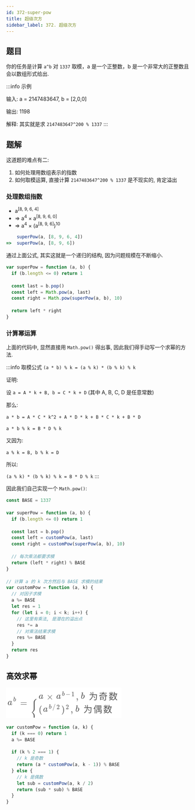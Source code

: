 ```yaml
---
id: 372-super-pow
title: 超级次方
sidebar_label: 372. 超级次方
---
```


## 题目

你的任务是计算 `a^b` 对 `1337` 取模，a 是一个正整数，b 是一个非常大的正整数且会以数组形式给出.

:::info 示例

输入: a = 2147483647, b = [2,0,0]

输出: 1198

解释: 其实就是求 `2147483647^200 % 1337`
:::

## 题解

这道题的难点有二:

1. 如何处理用数组表示的指数
2. 如何取模运算, 直接计算 `2147483647^200 % 1337` 是不现实的, 肯定溢出

### 处理数组指数

- a<sup>[8, 9, 6, 4]</sup>
- => a<sup>4</sup> × a<sup>[8, 9, 6, 0]</sup>
- => a<sup>4</sup> × (a<sup>[8, 9, 6]</sup>)<sup>10</sup>

```ts
    superPow(a, [8, 9, 6, 4])
=>  superPow(a, [8, 9, 6])
```

通过上面公式, 其实这就是一个递归的结构, 因为问题规模在不断缩小.

```ts
var superPow = function (a, b) {
  if (b.length <= 0) return 1

  const last = b.pop()
  const left = Math.pow(a, last)
  const right = Math.pow(superPow(a, b), 10)

  return left * right
}
```

### 计算幂运算

上面的代码中, 显然直接用 `Math.pow()` 得出事, 因此我们得手动写一个求幂的方法.

:::info 取模公式
`(a * b) % k = (a % k) * (b % k) % k`

证明:

设 `a = A * k + B, b = C * k + D` (其中 A, B, C, D 是任意常数)

那么:

`a * b = A * C * k^2 + A * D * k + B * C * k + B * D`

`a * b % k = B * D % k`

又因为:

`a % k = B, b % k = D`

所以:

`(a % k) * (b % k) % k = B * D % k`
:::

因此我们自己实现一个 `Math.pow()`:

```ts
const BASE = 1337

var superPow = function (a, b) {
  if (b.length <= 0) return 1

  const last = b.pop()
  const left = customPow(a, last)
  const right = customPow(superPow(a, b), 10)

  // 每次乘法都要求模
  return (left * right) % BASE
}

// 计算 a 的 k 次方然后与 BASE 求模的结果
var customPow = function (a, k) {
  // 对因子求模
  a %= BASE
  let res = 1
  for (let i = 0; i < k; i++) {
    // 这里有乘法, 是潜在的溢出点
    res *= a
    // 对乘法结果求模
    res %= BASE
  }
  return res
}
```

## 高效求幂

![372-super-pow](../../static/img/372-super-pow.png)

```ts
var customPow = function (a, k) {
  if (k === 0) return 1
  a %= BASE

  if (k % 2 === 1) {
    // k 是奇数
    return (a * customPow(a, k - 1)) % BASE
  } else {
    // k 是偶数
    let sub = customPow(a, k / 2)
    return (sub * sub) % BASE
  }
}
```
